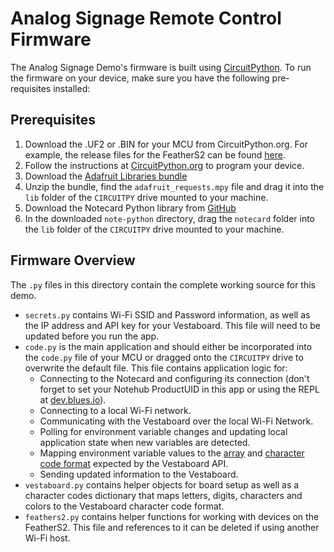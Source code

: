 # Analog Signage Remote Control Firmware

The Analog Signage Demo's firmware is built using [CircuitPython](https://circuiptpython.org). To run the firmware on your device, make sure you have the following pre-requisites installed:

## Prerequisites

1. Download the .UF2 or .BIN for your MCU from CircuitPython.org. For example, the release files for the FeatherS2 can be found [here](https://circuitpython.org/board/unexpectedmaker_feathers2/).
1. Follow the instructions at [CircuitPython.org](https://circuitpython.org) to program your device.
1. Download the [Adafruit Libraries bundle](https://circuitpython.org/libraries)
1. Unzip the bundle, find the `adafruit_requests.mpy` file and drag it into the `lib` folder of the `CIRCUITPY` drive mounted to your machine.
1. Download the Notecard Python library from [GitHub](https://github.com/blues/note-python)
1. In the downloaded `note-python` directory, drag the `notecard` folder into the `lib` folder of the `CIRCUITPY` drive mounted to your machine.

## Firmware Overview

The `.py` files in this directory contain the complete working source for this demo.

- `secrets.py` contains Wi-Fi SSID and Password information, as well as the IP address and API key for your Vestaboard. This file will need to be updated before you run the app.
- `code.py` is the main application and should either be incorporated into the `code.py` file of your MCU or dragged onto the `CIRCUITPY` drive to overwrite the default file. This file contains application logic for:
  - Connecting to the Notecard and configuring its connection (don't forget to set your Notehub ProductUID in this app or using the REPL at [dev.blues.io](https://dev.blues.io)).
  - Connecting to a local Wi-Fi network.
  - Communicating with the Vestaboard over the local Wi-Fi Network.
  - Polling for environment variable changes and updating local application state when new variables are detected.
  - Mapping environment variable values to the [array](https://docs.vestaboard.com/local) and [character code format](https://docs.vestaboard.com/characters) expected by the Vestaboard API.
  - Sending updated information to the Vestaboard.
- `vestaboard.py` contains helper objects for board setup as well as a character codes dictionary that maps letters, digits, characters and colors to the Vestaboard character code format.
- `feathers2.py` contains helper functions for working with devices on the FeatherS2. This file and references to it can be deleted if using another Wi-Fi host.
